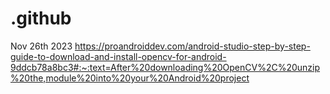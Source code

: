 # .github

Nov 26th 2023 
https://proandroiddev.com/android-studio-step-by-step-guide-to-download-and-install-opencv-for-android-9ddcb78a8bc3#:~:text=After%20downloading%20OpenCV%2C%20unzip%20the,module%20into%20your%20Android%20project

